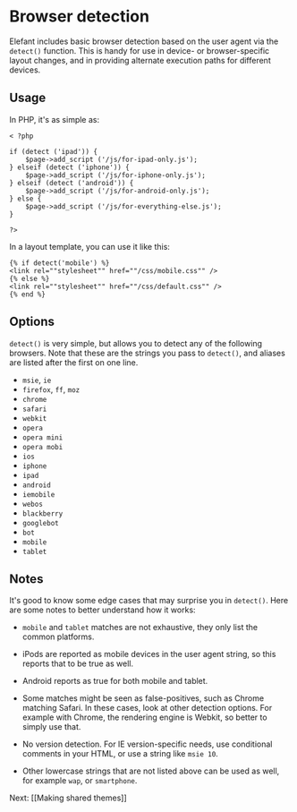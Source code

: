 # Browser detection

Elefant includes basic browser detection based on the user agent via the `detect()` function. This is handy for use in device- or browser-specific layout changes, and in providing alternate execution paths for different devices.

## Usage

In PHP, it's as simple as:

~~~
< ?php

if (detect ('ipad')) {
    $page->add_script ('/js/for-ipad-only.js');
} elseif (detect ('iphone')) {
    $page->add_script ('/js/for-iphone-only.js');
} elseif (detect ('android')) {
    $page->add_script ('/js/for-android-only.js');
} else {
    $page->add_script ('/js/for-everything-else.js');
}

?>
~~~

In a layout template, you can use it like this:

~~~
{% if detect('mobile') %}
<link rel=""stylesheet"" href=""/css/mobile.css"" />
{% else %}
<link rel=""stylesheet"" href=""/css/default.css"" />
{% end %}
~~~

## Options

`detect()` is very simple, but allows you to detect any of the following browsers. Note that these are the strings you pass to `detect()`, and aliases are listed after the first on one line.

 * `msie`, `ie`
 * `firefox`, `ff`, `moz`
 * `chrome`
 * `safari`
 * `webkit`
 * `opera`
 * `opera mini`
 * `opera mobi`
 * `ios`
 * `iphone`
 * `ipad`
 * `android`
 * `iemobile`
 * `webos`
 * `blackberry`
 * `googlebot`
 * `bot`
 * `mobile`
 * `tablet`

## Notes

It's good to know some edge cases that may surprise you in `detect()`. Here are some notes to better understand how it works:

* `mobile` and `tablet` matches are not exhaustive, they only list the common platforms.

* iPods are reported as mobile devices in the user agent string, so this reports that to be true as well.

* Android reports as true for both mobile and tablet.

* Some matches might be seen as false-positives, such as Chrome matching Safari. In these cases, look at other detection options. For example with Chrome, the rendering engine is Webkit, so better to simply use that.

* No version detection. For IE version-specific needs, use conditional comments in your HTML, or use a string like `msie 10`.

* Other lowercase strings that are not listed above can be used as well, for example `wap`, or `smartphone`.

Next: [[Making shared themes]]